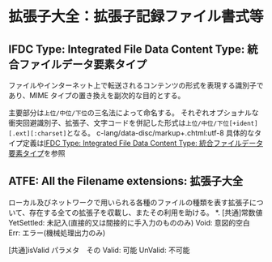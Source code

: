 # 拡張子大全：拡張子記録ファイル書式等

## IFDC Type: Integrated File Data Content Type: 統合ファイルデータ要素タイプ

ファイルやインターネット上で転送されるコンテンツの形式を表現する識別子であり、MIME タイプの置き換えを副次的な目的とする。

主要部分は`上位/中位/下位`の三名法によって命名する。
それぞれオプショナルな衝突回避識別子、拡張子、文字コードを併記した形式は`上位/中位/下位[+ident][.ext][:charset]`となる。
c-lang/data-disc/markup+.chtml:utf-8
具体的なタイプ定義は[IFDC Type: Integrated File Data Content Type: 統合ファイルデータ要素タイプ](./list_IFDC_Type.md)を参照

## ATFE: All the Filename extensions: 拡張子大全

ローカル及びネットワークで用いられる各種のファイルの種類を表す拡張子について、存在する全ての拡張子を収載し、またその利用を助ける。
\*.
[共通]常数値
YetSettled: 未記入(直接的又は間接的に手入力のもののみ)
Void: 意図的空白
Err: エラー(機械処理出力のみ)

[共通]isValid パラメタ　その
Valid: 可能
UnValid: 不可能
